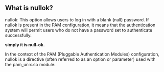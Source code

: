 ## What is nullok?
nullok: This option allows users to log in with a blank (null) password. If nullok is present in the PAM configuration, it means that the authentication system will permit users who do not have a password set to authenticate successfully.

**simply it is null-ok.**

In the context of the PAM (Pluggable Authentication Modules) configuration, nullok is a directive (often referred to as an option or parameter) used with the pam_unix.so module.
